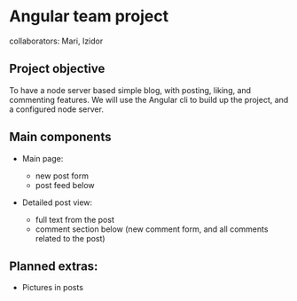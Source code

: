 # Angular team project

collaborators: Mari, Izidor

## Project objective

To have a node server based simple blog, with posting, liking, and commenting features. We will use the Angular cli to build up the project, and a configured node server.

## Main components

- Main page:
    * new post form
    * post feed below

- Detailed post view:
    * full text from the post
    * comment section below (new comment form, and all comments related to the post)

## Planned extras:

- Pictures in posts


